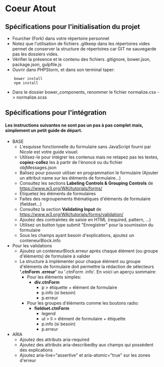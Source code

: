 Coeur Atout
============

## Spécifications pour l'initialisation du projet
* Fourcher (Fork) dans votre répertoire personnel
* Notez que l'utilisation de fichiers .gitkeep dans les répertoires vides permet de conserver la structure de répertoires car GIT ne sauvegarde pas les dossiers vides.
* Vérifier la présence et le contenu des fichiers .gitignore, bower.json, package.json, gulpfile.js
* Ouvrir dans PHPStorm, et dans son terminal taper:
```
    bower install
    npm install
```
* Dans le dossier bower_components, renommer le fichier normalize.css -> normalize.scss

## Spécifications pour l'intégration
#### Les instructions suivantes ne sont pas un pas à pas complet mais, simplement un petit guide de départ.
* BASE
    * L'esquisse fonctionnelle du formulaire sans JavaScript fourni par Nicole est votre guide visuel.
    * Utilisez-le pour intégrer les contenus mais ne retapez pas les textes,
__copiez-collez__ les à partir de l'énoncé ou du fichier objMessages.json
    * Balisez pour pouvoir utiliser en programmation le formulaire (Ajouter un attribut name sur les éléments de formulaire...)
    * Consultez les sections __Labeling Controls & Grouping Controls__ de https://www.w3.org/WAI/tutorials/forms/
    * Étiquetez les éléments de formulaires
    * Faites des regroupements thématiques d'éléments de formulaire (fieldset...)
    * Consultez la section __Validating Input__ de https://www.w3.org/WAI/tutorials/forms/validation/
    * Ajoutez des contraintes de saisie en HTML (required, pattern, ...)
    * Utilisez un button type submit "Enregistrer" pour la soumission du formulaire
    * Sous les champs ayant besoin d'explications, ajoutez un conteneurBlock.info
* Pour les validations
    * Ajoutez un conteneurBlock.erreur après chaque élément (ou groupe d'éléments) de formulaire à valider
    * La structure à implémenter pour chaque élément ou groupe d'éléments de formulaire
    doit permettre la rédaction de sélecteurs __'.ctnForm .erreur'__ ou '.ctnForm .info'. En voici un aperçu sommaire:
        * Pour les éléments simples:
            * __div.ctnForm__
                * p > étiquette + élément de formulaire
                * p.info (si besoin)
                * p.erreur
        * Pour les  groupes d'éléments comme les boutons radio:
            * __fieldset.ctnForm__
                * legend
                * ul > li > élément de formulaire + étiquette
                * p.info (si besoin)
                * p.erreur
* ARIA
    * Ajoutez des attributs aria-required
    * Ajoutez des attributs aria-describedby aux champs qui possèdent des explications
    * Ajoutez aria-live="assertive" et aria-atomic="true" sur les zones d'erreur

